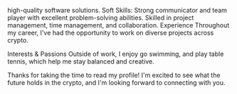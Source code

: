 high-quality software solutions.
Soft Skills: Strong communicator and team player with excellent problem-solving abilities. Skilled in project management, time management, and collaboration.
Experience
Throughout my career, I've had the opportunity to work on diverse projects across crypto.

Interests & Passions
Outside of work, I enjoy go swimming, and play table tennis, which help me stay balanced and creative. 

Thanks for taking the time to read my profile! I'm excited to see what the future holds in the crypto, and I'm looking forward to connecting with you.
